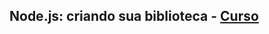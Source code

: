 ## Node.js: criando sua biblioteca - [Curso](https://cursos.alura.com.br/course/nodejs-criando-biblioteca)
